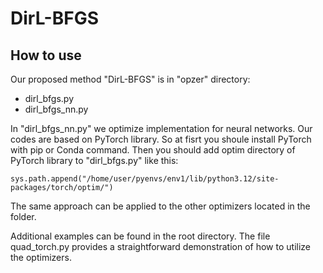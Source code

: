 # DirL-BFGS
## How to use
Our proposed method "DirL-BFGS" is in "opzer" directory: 
- dirl_bfgs.py
- dirl_bfgs_nn.py
  
In "dirl_bfgs_nn.py" we optimize implementation for neural networks.
Our codes are based on PyTorch library. So at fisrt you shoule install PyTorch with pip or Conda command. Then you should add optim directory of PyTorch library to "dirl_bfgs.py" like this:

``` sys.path.append("/home/user/pyenvs/env1/lib/python3.12/site-packages/torch/optim/")  ```

The same approach can be applied to the other optimizers located in the folder.

Additional examples can be found in the root directory. The file quad_torch.py provides a straightforward demonstration of how to utilize the optimizers.

<!-- ![_avg_time_plot - Copy](https://github.com/user-attachments/assets/930c2a98-c50c-44a5-b3a0-2ef571977624) -->

